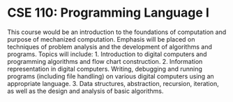 # CSE 110: Programming Language I
<p>This course would be an introduction to the foundations of computation and purpose of mechanized computation. Emphasis will be placed on techniques of problem analysis and the development of algorithms and programs. Topics will include:
1. Introduction to digital computers and programming algorithms and flow chart construction.
2. Information representation in digital computers. Writing, debugging and running programs (including file handling) on various digital computers using an appropriate language.
3. Data structures, abstraction, recursion, iteration, as well as the design and analysis of basic algorithms.</p>
